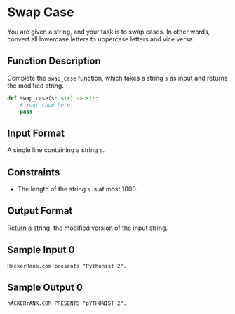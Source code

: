 # Swap Case

You are given a string, and your task is to swap cases. In other words, convert all lowercase letters to uppercase letters and vice versa.

## Function Description

Complete the `swap_case` function, which takes a string `s` as input and returns the modified string.

```python
def swap_case(s: str) -> str:
    # Your code here
    pass
```

## Input Format

A single line containing a string `s`.

## Constraints

- The length of the string `s` is at most 1000.

## Output Format

Return a string, the modified version of the input string.

## Sample Input 0

```
HackerRank.com presents "Pythonist 2".
```

## Sample Output 0

```
hACKERrANK.COM PRESENTS "pYTHONIST 2".
```